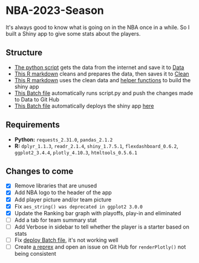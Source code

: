 # NBA-2023-Season
It's always good to know what is going on in the NBA once in a while. So I built a Shiny app to give some stats about the players.

## Structure
- [The python script](script.py) gets the data from the internet and save it to [Data](Data)
- [This R markdown](nba.Rmd) cleans and prepares the data, then saves it to [Clean](Clean)
- [This R markdown](data_cleaning.Rmd) uses the clean data and [helper functions](helpers.R) to build the shiny app
- [This Batch file](run_tasks.bat) automatically runs script.py and push the changes made to Data to Git Hub
- [This Batch file](deploy.bat) automatically deploys the shiny app [here](https://78luxg-jean0luc-yao.shinyapps.io/nba_stats/)

## Requirements
- **Python:** `requests_2.31.0`, `pandas_2.1.2`
- **R:** `dplyr_1.1.3`, `readr_2.1.4`, `shiny_1.7.5.1`, `flexdashboard_0.6.2`, `ggplot2_3.4.4`, `plotly_4.10.3`, `htmltools_0.5.6.1`

## Changes to come
- [x] Remove libraries that are unused
- [x] Add NBA logo to the header of the app
- [x] Add player picture and/or team picture
- [x] Fix `aes_string() was deprecated in ggplot2 3.0.0`
- [x] Update the Ranking bar graph with playoffs, play-in and eliminated
- [ ] Add a tab for team summary stat
- [ ] Add Verbose in sidebar to tell whether the player is a starter based on stats
- [ ] Fix [deploy Batch file](deploy.bat), it's not working well
- [ ] Create [a reprex](https://reprex.tidyverse.org/) and open an issue on Git Hub for `renderPlotly()` not being consistent
